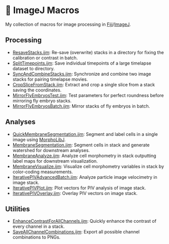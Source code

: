 # :microscope: ImageJ Macros

My collection of macros for image processing in [Fiji](https://fiji.sc/)/[ImageJ](https://imagej.github.io/).

## Processing

- [ResaveStacks.ijm](ResaveStacks.ijm): Re-save (overwrite) stacks in a directory for fixing the calibration or contrast in batch.
- [SplitTimepoints.ijm](SplitTimepoints.ijm): Save individual timepoints of a large timelapse dataset to directory.
- [SyncAndCombineStacks.ijm](SyncAndCombineStacks.ijm): Synchronize and combine two image stacks for pairing timelapse movies.
- [CropSliceFromStack.ijm](CropSliceFromStack.ijm): Extract and crop a single slice from a stack saving the coordinates.
- [MirrorFlyEmbryosTest.ijm](MirrorFlyEmbryosTest.ijm): Test parameters for perfect roundness before mirroring fly embryo stacks.
- [MirrorFlyEmbryosBatch.ijm](MirrorFlyEmbryosBatch.ijm): Mirror stacks of fly embryos in batch.

## Analyses

- [QuickMembraneSegmentation.ijm](QuickMembraneSegmentation.ijm): Segment and label cells in a single image using
  [MorphoLibJ](https://github.com/ijpb/MorphoLibJ).
- [MembraneSegmentation.ijm](MembraneSegmentation.ijm): Segment cells in stack and generate watershed for downstream analyses.
- [MembraneAnalyze.ijm](MembraneAnalyze.ijm): Analyze cell morphometry in stack outputting label maps for downstream visualization.
- [MembraneVisualize.ijm](MembraneVisualize.ijm): Visualize cell morphometry variables in stack by color-coding measurements.
- [IterativePIVAdvancedBatch.ijm](IterativePIVAdvancedBatch.ijm): Analyze particle image velocimetry in image stack.
- [IterativePIVPlot.ijm](IterativePIVPlot.ijm): Plot vectors for PIV analysis of image stack.
- [IterativePIVOverlay.ijm](IterativePIVOverlay.ijm): Overlay PIV vectors on image stack.

## Utilities

- [EnhanceContrastForAllChannels.ijm](EnhanceContrastForAllChannels.ijm): Quickly enhance the contrast of every channel in a stack. 
- [SaveAllChannelCombinations.ijm](SaveAllChannelCombinations.ijm): Export all possible channel combinations to PNGs. 
